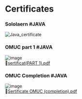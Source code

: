 # Certificates

### Sololaern #JAVA
![Java_certificate](https://user-images.githubusercontent.com/99003321/166436573-1cbf8aa1-8c27-4e77-9a1a-50b7a85bbd1e.jpg)

### OMUC part 1 #JAVA
![image](https://user-images.githubusercontent.com/99003321/166436725-be9aabe5-5629-4394-bf1c-d0706a52ee3a.png)  
📖[sertificat(PART 1).pdf](https://github.com/amirdev25/Certificates/files/8609818/sertificat.PART.1.pdf)

### OMUC Completion #JAVA
![image](https://user-images.githubusercontent.com/99003321/166436797-c14d609d-9057-4d77-bda6-ceb37a69220e.png)    
📖[Sertificate OMUC (completion).pdf](https://github.com/amirdev25/Certificates/files/8609819/Sertificate.OMUC.completion.pdf)
